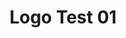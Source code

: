 ---
layout: default
category: bts
tags: [" RPi"," LED"]
video: "https://player.vimeo.com/video/303130041?badge=0&amp;autopause=0&amp;player_id=0&amp;app_id=72231"
title: "Logo Test 01"
thumbnail: "https://i.vimeocdn.com/video/742070134_295x166.jpg?r=pad"
---